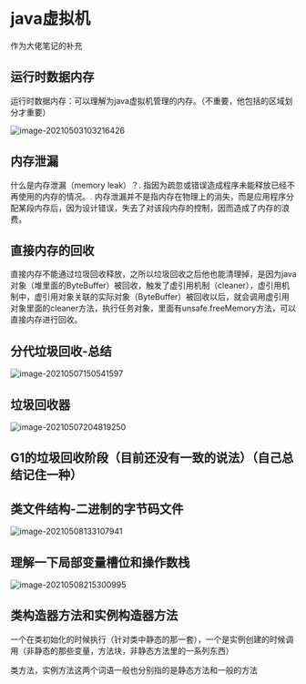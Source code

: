 # java虚拟机

作为大佬笔记的补充

## 运行时数据内存

运行时数据内存：可以理解为java虚拟机管理的内存。（不重要，他包括的区域划分才重要）

![image-20210503103216426](C:\Users\wang\AppData\Roaming\Typora\typora-user-images\image-20210503103216426.png)

## 内存泄漏

什么是内存泄漏（memory leak）？. 指因为疏忽或错误造成程序未能释放已经不再使用的内存的情况。. 内存泄漏并不是指内存在物理上的消失，而是应用程序分配某段内存后，因为设计错误，失去了对该段内存的控制，因而造成了内存的浪费。

## 直接内存的回收

直接内存不能通过垃圾回收释放，之所以垃圾回收之后他也能清理掉，是因为java对象（堆里面的ByteBuffer）被回收，触发了虚引用机制（cleaner），虚引用机制中，虚引用对象关联的实际对象（ByteBuffer）被回收以后，就会调用虚引用对象里面的cleaner方法，执行任务对象，里面有unsafe.freeMemory方法，可以直接内存进行回收。

## 分代垃圾回收-总结

![image-20210507150541597](C:\Users\wang\AppData\Roaming\Typora\typora-user-images\image-20210507150541597.png)

## 垃圾回收器

![image-20210507204819250](C:\Users\wang\AppData\Roaming\Typora\typora-user-images\image-20210507204819250.png)

## G1的垃圾回收阶段（目前还没有一致的说法）（自己总结记住一种）

## 类文件结构-二进制的字节码文件

![image-20210508133107941](C:\Users\wang\AppData\Roaming\Typora\typora-user-images\image-20210508133107941.png)

## 理解一下局部变量槽位和操作数栈

![image-20210508215300995](C:\Users\wang\AppData\Roaming\Typora\typora-user-images\image-20210508215300995.png)

## 类构造器方法<clinit>和实例构造器方法<init>

一个在类初始化的时候执行（针对类中静态的那一套），一个是实例创建的时候调用（非静态的那些变量，方法块，非静态方法里的一系列东西）

类方法，实例方法这两个词语一般也分别指的是静态方法和一般的方法

